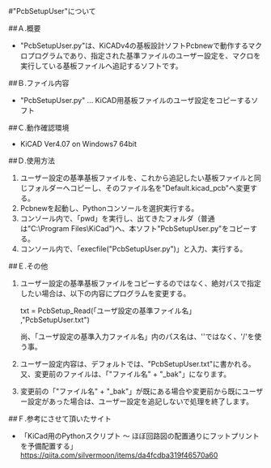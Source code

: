 #"PcbSetupUser"について


##Ａ.概要

+ "PcbSetupUser.py"は、KiCADv4の基板設計ソフトPcbnewで動作するマクロプログラムであり、指定された基準ファイルのユーザー設定を、マクロを実行している基板ファイルへ追記するソフトです。


##Ｂ.ファイル内容
+ "PcbSetupUser.py" ... KiCAD用基板ファイルのユーザ設定をコピーするソフト

 
##Ｃ.動作確認環境

+ KiCAD Ver4.07 on Windows7 64bit 


##Ｄ.使用方法
1. ユーザー設定の基準基板ファイルを、これから追記したい基板ファイルと同じフォルダーへコピーし、そのファイル名を"Default.kicad_pcb"へ変更する。
2. Pcbnewを起動し、Pythonコンソールを選択実行する。　
3. コンソール内で、「pwd」を実行し、出てきたフォルダ（普通は"C:\Program Files\KiCad")へ、本ソフト"PcbSetupUser.py"をコピーする。
4. コンソール内で、「execfile("PcbSetupUser.py")」と入力、実行する。


##Ｅ.その他
1. ユーザー設定の基準基板ファイルをコピーするのではなく、絶対パスで指定したい場合は、以下の内容にプログラムを変更する。

    txt = PcbSetup_Read(「ユーザ設定の基準ファイル名」 ,"PcbSetupUser.txt")

    尚、「ユーザ設定の基準入力ファイル名」内のパス名は、'\'ではなく、'/'を使う事。

2. ユーザー設定内容は、デフォルトでは、"PcbSetupUser.txt"に書かれる。　又、変更前のファイルは、「"ファイル名" + "_bak"」になります。
3. 変更前の「"ファイル名" + "_bak"」が既にある場合や変更前から既にユーザー設定があった場合は、ユーザー設定を追記しないで処理を終了します。


##Ｆ.参考にさせて頂いたサイト
+ 「KiCad用のPythonスクリプト ～ ほぼ回路図の配置通りにフットプリントを予備配置する」
        https://qiita.com/silvermoon/items/da4fcdba319f46570a60